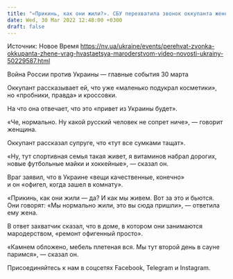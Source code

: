```yaml
---
title: "«Прикинь, как они жили?». СБУ перехватила звонок оккупанта жене, она попросила украсть у украинцев ноутбук и костюм — видео"
date: Wed, 30 Mar 2022 12:48:00 +0300
draft: false
---
```

Источник: Новое Время https://nv.ua/ukraine/events/perehvat-zvonka-okkupanta-zhene-vrag-hvastaetsya-maroderstvom-video-novosti-ukrainy-50229587.html


 Война России против Украины — главные события 30 марта

Оккупант рассказывает ей, что уже «маленько подукрал косметики», но «пробники, правда» и кроссовки.

На что она отвечает, что это «привет из Украины будет».

«Че, нормально. Ну какой русский человек не сопрет ниче», — говорит женщина.

Оккупант рассказал супруге, что «тут все сумками тащат».

«Ну, тут спортивная семья такая живет, я витаминов набрал дорогих, новые футбольные майки и хоккейные», — сказал он.

Враг заявил, что в Украине «вещи качественные, конечно» и он «офигел, когда зашел в комнату».

«Прикинь, как они жили — да? И как мы живем. Вот за это и бьются. Они говорят: «Мы нормально жили, это вы сюда пришли», — ответила ему жена.

В ответ захватчик сказал, что в доме, в котором они занимаются мародерством, «ремонт офигенный просто».

«Камнем обложено, мебель плетеная вся. Мы тут второй день в сауне паримся», — сказал он.

Присоединяйтесь к нам в соцсетях Facebook, Telegram и Instagram.
